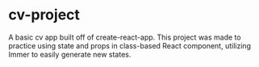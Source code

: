 # cv-project

A basic cv app built off of create-react-app.  This project was made to practice using state and props in class-based React component, utilizing Immer to easily generate new states.